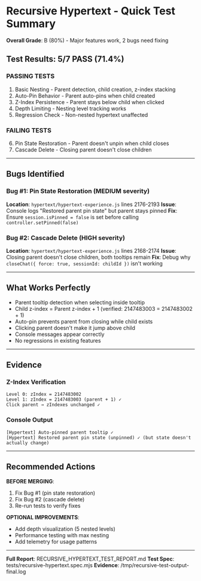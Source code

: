 # Recursive Hypertext - Quick Test Summary

**Overall Grade**: B (80%) - Major features work, 2 bugs need fixing

## Test Results: 5/7 PASS (71.4%)

### PASSING TESTS
1. Basic Nesting - Parent detection, child creation, z-index stacking
2. Auto-Pin Behavior - Parent auto-pins when child created
3. Z-Index Persistence - Parent stays below child when clicked
4. Depth Limiting - Nesting level tracking works
5. Regression Check - Non-nested hypertext unaffected

### FAILING TESTS
6. Pin State Restoration - Parent doesn't unpin when child closes
7. Cascade Delete - Closing parent doesn't close children

---

## Bugs Identified

### Bug #1: Pin State Restoration (MEDIUM severity)
**Location**: `hypertext/hypertext-experience.js` lines 2176-2193
**Issue**: Console logs "Restored parent pin state" but parent stays pinned
**Fix**: Ensure `session.isPinned = false` is set before calling `controller.setPinned(false)`

### Bug #2: Cascade Delete (HIGH severity)
**Location**: `hypertext/hypertext-experience.js` lines 2168-2174
**Issue**: Closing parent doesn't close children, both tooltips remain
**Fix**: Debug why `closeChat({ force: true, sessionId: childId })` isn't working

---

## What Works Perfectly
- Parent tooltip detection when selecting inside tooltip
- Child z-index = Parent z-index + 1 (verified: 2147483003 = 2147483002 + 1)
- Auto-pin prevents parent from closing while child exists
- Clicking parent doesn't make it jump above child
- Console messages appear correctly
- No regressions in existing features

---

## Evidence

### Z-Index Verification
```
Level 0: zIndex = 2147483002
Level 1: zIndex = 2147483003 (parent + 1) ✓
Click parent → zIndexes unchanged ✓
```

### Console Output
```
[Hypertext] Auto-pinned parent tooltip ✓
[Hypertext] Restored parent pin state (unpinned) ✓ (but state doesn't actually change)
```

---

## Recommended Actions

**BEFORE MERGING**:
1. Fix Bug #1 (pin state restoration)
2. Fix Bug #2 (cascade delete)
3. Re-run tests to verify fixes

**OPTIONAL IMPROVEMENTS**:
- Add depth visualization (5 nested levels)
- Performance testing with max nesting
- Add telemetry for usage patterns

---

**Full Report**: RECURSIVE_HYPERTEXT_TEST_REPORT.md
**Test Spec**: tests/recursive-hypertext.spec.mjs
**Evidence**: /tmp/recursive-test-output-final.log
